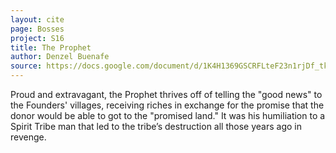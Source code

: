 ```yaml
---
layout: cite
page: Bosses
project: S16
title: The Prophet
author: Denzel Buenafe
source: https://docs.google.com/document/d/1K4H1369GSCRFLteF23n1rjDf_tke8aqb4F7cfBas3RI/edit?usp=sharing
---
```

Proud and extravagant, the Prophet thrives off of telling the "good news" to the Founders' villages, receiving riches in exchange for the promise that the donor would be able to got to the "promised land." It was his humiliation to a Spirit Tribe man that led to the tribe’s destruction all those years ago in revenge.
